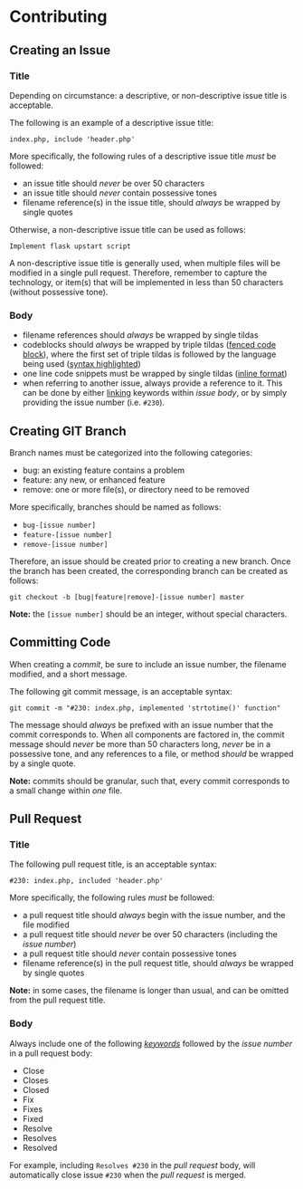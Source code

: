 Contributing
====================

## Creating an Issue

### Title

Depending on circumstance: a descriptive, or non-descriptive issue title is acceptable.

The following is an example of a descriptive issue title:

```
index.php, include 'header.php'
```

More specifically, the following rules of a descriptive issue title *must* be followed:

- an issue title should *never* be over 50 characters
- an issue title should *never* contain possessive tones
- filename reference(s) in the issue title, should *always* be wrapped by single quotes

Otherwise, a non-descriptive issue title can be used as follows:

```
Implement flask upstart script
```

A non-descriptive issue title is generally used, when multiple files will be modified in a single pull request.  Therefore, remember to capture the technology, or item(s) that will be implemented in less than 50 characters (without possessive tone).

### Body
- filename references should *always* be wrapped by single tildas
- codeblocks should *always* be wrapped by triple tildas ([fenced code block](https://help.github.com/articles/github-flavored-markdown/#fenced-code-blocks)), where the first set of triple tildas is followed by the language being used ([syntax highlighted](https://help.github.com/articles/github-flavored-markdown/#syntax-highlighting))
- one line code snippets must be wrapped by single tildas ([inline format](https://help.github.com/articles/markdown-basics/#inline-formats))
- when referring to another issue, always provide a reference to it. This can be done by either [linking](https://help.github.com/articles/markdown-basics/#links) keywords within *issue body*, or by simply providing the issue number (i.e. `#230`).

## Creating GIT Branch

Branch names must be categorized into the following categories:

- bug: an existing feature contains a problem
- feature: any new, or enhanced feature
- remove: one or more file(s), or directory need to be removed

More specifically, branches should be named as follows:

- `bug-[issue number]`
- `feature-[issue number]`
- `remove-[issue number]`

Therefore, an issue should be created prior to creating a new branch.  Once the branch has been created, the corresponding branch can be created as follows:

```
git checkout -b [bug|feature|remove]-[issue number] master
```

**Note:** the `[issue number]` should be an integer, without special characters.

## Committing Code

When creating a *commit*, be sure to include an issue number, the filename modified, and a short message.  

The following git commit message, is an acceptable syntax:

`git commit -m "#230: index.php, implemented 'strtotime()' function"`

The message should *always* be prefixed with an issue number that the commit corresponds to.  When all components are factored in, the commit message should *never* be more than 50 characters long, *never* be in a possessive tone, and any references to a file, or method *should* be wrapped by a single quote.

**Note:** commits should be granular, such that, every commit corresponds to a small change within *one* file.

## Pull Request

### Title

The following pull request title, is an acceptable syntax:

```
#230: index.php, included 'header.php'
```

More specifically, the following rules *must* be followed:

- a pull request title should *always* begin with the issue number, and the file modified
- a pull request title should *never* be over 50 characters (including the *issue number*)
- a pull request title should *never* contain possessive tones
- filename reference(s) in the pull request title, should *always* be wrapped by single quotes

**Note:** in some cases, the filename is longer than usual, and can be omitted from the pull request title.

### Body

Always include one of the following [*keywords*](https://help.github.com/articles/closing-issues-via-commit-messages/#keywords-for-closing-issues) followed by the *issue number* in a pull request body:

- Close
- Closes
- Closed
- Fix
- Fixes
- Fixed
- Resolve
- Resolves
- Resolved

For example, including `Resolves #230` in the *pull request* body, will automatically close issue `#230` when the *pull request* is merged.